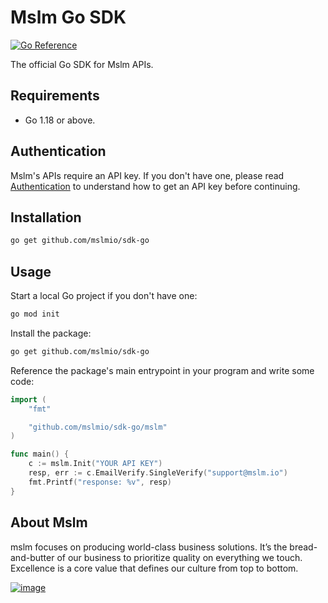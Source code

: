 # Mslm Go SDK

[![Go Reference](https://pkg.go.dev/badge/github.com/mslmio/sdk-go)](https://pkg.go.dev/github.com/mslmio/sdk-go)

The official Go SDK for Mslm APIs.

## Requirements

- Go 1.18 or above.

## Authentication

Mslm's APIs require an API key. If you don't have one, please read [Authentication](https://mslm.io/docs/api/authentication) to understand how to get an API key before continuing.

## Installation

```bash
go get github.com/mslmio/sdk-go
```

## Usage

Start a local Go project if you don't have one:

```bash
go mod init
```

Install the package:

```bash
go get github.com/mslmio/sdk-go
```

Reference the package's main entrypoint in your program and write some code:

```go
import (
	"fmt"

	"github.com/mslmio/sdk-go/mslm"
)

func main() {
	c := mslm.Init("YOUR API KEY")
	resp, err := c.EmailVerify.SingleVerify("support@mslm.io")
	fmt.Printf("response: %v", resp)
}
```

## About Mslm

mslm focuses on producing world-class business solutions. It’s the
bread-and-butter of our business to prioritize quality on everything we touch.
Excellence is a core value that defines our culture from top to bottom.

[![image](https://avatars.githubusercontent.com/u/50307970?s=200&v=4)](https://mslm.io/)
